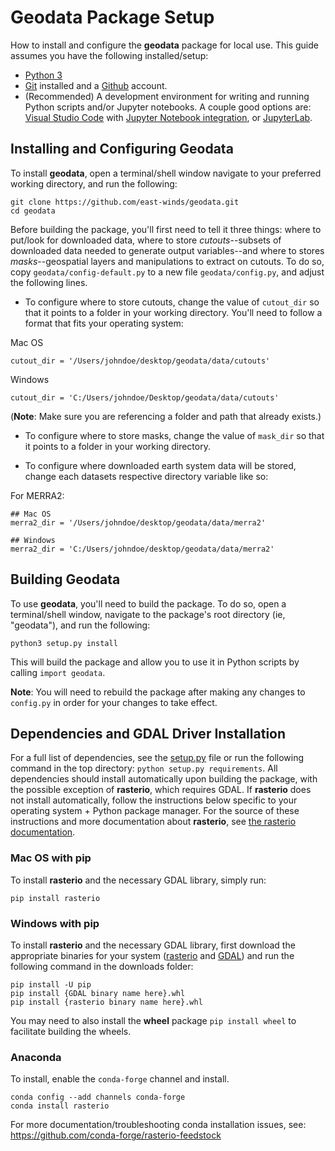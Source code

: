 # Geodata Package Setup

How to install and configure the **geodata** package for local use.
This guide assumes you have the following installed/setup:

* [Python 3](https://www.python.org/downloads/)
* [Git](https://git-scm.com/downloads) installed and a [Github](https://github.com/) account.
* (Recommended) A development environment for writing and running Python scripts and/or Jupyter notebooks. A couple good options are: [Visual Studio Code](https://code.visualstudio.com/) with [Jupyter Notebook integration](https://code.visualstudio.com/docs/python/jupyter-support), or [JupyterLab](https://jupyterlab.readthedocs.io/en/stable/).

## Installing and Configuring Geodata

To install **geodata**, open a terminal/shell window navigate to your preferred working directory, and run the following:

```
git clone https://github.com/east-winds/geodata.git
cd geodata
```

Before building the package, you'll first need to tell it three things: where to put/look for downloaded data, where to store _cutouts_--subsets of downloaded data needed to generate output variables--and where to stores _masks_--geospatial layers and manipulations to extract on cutouts.  To do so, copy `geodata/config-default.py` to a new file `geodata/config.py`, and adjust the following lines.

* To configure where to store cutouts, change the value of `cutout_dir` so that it points to a folder in your working directory.  You'll need to follow a format that fits your operating system:

Mac OS

```
cutout_dir = '/Users/johndoe/desktop/geodata/data/cutouts'
```

Windows

```
cutout_dir = 'C:/Users/johndoe/Desktop/geodata/data/cutouts'
```

(**Note**: Make sure you are referencing a folder and path that already exists.)

* To configure where to store masks, change the value of `mask_dir` so that it points to a folder in your working directory.

* To configure where downloaded earth system data will be stored, change each datasets respective directory variable like so:

For MERRA2:

```
## Mac OS
merra2_dir = '/Users/johndoe/desktop/geodata/data/merra2'

## Windows
merra2_dir = 'C:/Users/johndoe/desktop/geodata/data/merra2'

```


## Building Geodata

To use **geodata**, you'll need to build the package.  To do so, open a terminal/shell window, navigate to the package's root directory (ie, "geodata"), and run the following:

```
python3 setup.py install
```

This will build the package and allow you to use it in Python scripts by calling `import geodata`.

**Note**: You will need to rebuild the package after making any changes to `config.py` in order for your changes to take effect.

## Dependencies and GDAL Driver Installation

For a full list of dependencies, see the [setup.py](/setup.py) file or run the following command in the top directory: `python setup.py requirements`.  All dependencies should install automatically upon building the package, with the possible exception of **rasterio**, which requires GDAL.  If **rasterio** does not install automatically, follow the instructions below specific to your operating system + Python package manager.  For the source of these instructions and more documentation about **rasterio**, see [the rasterio documentation](https://rasterio.readthedocs.io/en/latest/installation.html).

### Mac OS with pip

To install **rasterio** and the necessary GDAL library, simply run:

```
pip install rasterio
```

### Windows with pip

To install **rasterio** and the necessary GDAL library, first download the appropriate binaries for your system ([rasterio](https://www.lfd.uci.edu/~gohlke/pythonlibs/#rasterio) and [GDAL](https://www.lfd.uci.edu/~gohlke/pythonlibs/#gdal)) and run the following command in the downloads folder:

```
pip install -U pip
pip install {GDAL binary name here}.whl
pip install {rasterio binary name here}.whl
```

You may need to also install the **wheel** package `pip install wheel` to facilitate building the wheels.

### Anaconda

To install, enable the `conda-forge` channel and install.

```
conda config --add channels conda-forge
conda install rasterio
```

For more documentation/troubleshooting conda installation issues, see: https://github.com/conda-forge/rasterio-feedstock
